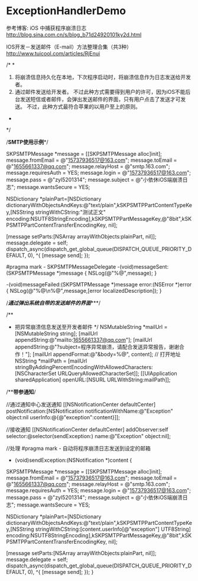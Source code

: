 # ExceptionHandlerDemo

参考博客: 
iOS 中捕获程序崩溃日志
http://blog.sina.com.cn/s/blog_b71d24920101ky2d.html

IOS开发－发送邮件（E-mail）方法整理合集（共3种）
http://www.tuicool.com/articles/RjEnui


/*
*
1. 将崩溃信息持久化在本地，下次程序启动时，将崩溃信息作为日志发送给开发者。
2. 通过邮件发送给开发者。 不过此种方式需要得到用户的许可，因为iOS不能后台发送短信或者邮件，会弹出发送邮件的界面，只有用户点击了发送才可发送。 不过，此种方式最符合苹果的以用户至上的原则。
*
*/


/******************SMTP使用示例*******************/

SKPSMTPMessage *message = [[SKPSMTPMessage alloc]init];
message.fromEmail = @"15737936517@163.com";
message.toEmail = @"1655661337@qq.com";
message.relayHost = @"smtp.163.com";
message.requiresAuth = YES;
message.login = @"15737936517@163.com";
message.pass = @"zyl5201314";
message.subject = @"小依休iOS端崩溃日志";
message.wantsSecure = YES;

NSDictionary *plainPart=[NSDictionary dictionaryWithObjectsAndKeys:@"text/plain",kSKPSMTPPartContentTypeKey,[NSString stringWithCString:"测试正文" encoding:NSUTF8StringEncoding],kSKPSMTPPartMessageKey,@"8bit",kSKPSMTPPartContentTransferEncodingKey, nil];

[message setParts:[NSArray arrayWithObjects:plainPart, nil]];
message.delegate = self;
dispatch_async(dispatch_get_global_queue(DISPATCH_QUEUE_PRIORITY_DEFAULT, 0), ^{
[message send];
});


#pragma mark - SKPSMTPMessageDelegate
-(void)messageSent:(SKPSMTPMessage *)message {
NSLog(@"%@",message);
}

-(void)messageFailed:(SKPSMTPMessage *)message error:(NSError *)error {
NSLog(@"%@\n%@",message,[error localizedDescription]);
}


/***************通过弹出系统自带的发送邮件的界面******************/

/**
*  把异常崩溃信息发送至开发者邮件
*/
NSMutableString *mailUrl = [NSMutableString string];
[mailUrl appendString:@"mailto:1655661337@qq.com"];
[mailUrl appendString:@"?subject=程序异常崩溃，请配合发送异常报告，谢谢合作！"];
[mailUrl appendFormat:@"&body=%@", content];
// 打开地址
NSString *mailPath = [mailUrl stringByAddingPercentEncodingWithAllowedCharacters:[NSCharacterSet URLQueryAllowedCharacterSet]];
[[UIApplication sharedApplication] openURL:[NSURL URLWithString:mailPath]];


/******************带参通知****************/

//通过通知中心发送通知
[[NSNotificationCenter defaultCenter] postNotification:[NSNotification notificationWithName:@"Exception" object:nil userInfo:@{@"exception":content}]];

//接收通知
[[NSNotificationCenter defaultCenter] addObserver:self selector:@selector(sendException:) name:@"Exception" object:nil];

//处理
#pragma mark - 自动将程序崩溃日志发送到设定的邮箱
- (void)sendException:(NSNotification *)content {

SKPSMTPMessage *message = [[SKPSMTPMessage alloc]init];
message.fromEmail = @"15737936517@163.com";
message.toEmail = @"1655661337@qq.com";
message.relayHost = @"smtp.163.com";
message.requiresAuth = YES;
message.login = @"15737936517@163.com";
message.pass = @"zyl5201314";
message.subject = @"小依休iOS端崩溃日志";
message.wantsSecure = YES;

NSDictionary *plainPart=[NSDictionary dictionaryWithObjectsAndKeys:@"text/plain",kSKPSMTPPartContentTypeKey,[NSString stringWithCString:[content.userInfo[@"exception"] UTF8String] encoding:NSUTF8StringEncoding],kSKPSMTPPartMessageKey,@"8bit",kSKPSMTPPartContentTransferEncodingKey, nil];

[message setParts:[NSArray arrayWithObjects:plainPart, nil]];
message.delegate = self;
dispatch_async(dispatch_get_global_queue(DISPATCH_QUEUE_PRIORITY_DEFAULT, 0), ^{
[message send];
});
}


